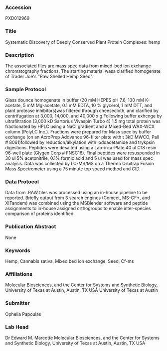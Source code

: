 ### Accession
PXD012969

### Title
Systematic Discovery of Deeply Conserved Plant Protein Complexes: hemp

### Description
The associated files are mass spec data from mixed-bed ion exchange chromatography fractions.  The starting material wasa clarified homogenate of Trader Joe's "Raw Shelled Hemp Seed".

### Sample Protocol
Glass dounce homogenate in buffer (20 mM HEPES pH 7.6, 130 mM K-acetate, 5 mM Mg-acetate, 0.1 mM EDTA, 10 % glycerol, 1 mM DTT, and plant protease inhibitors)was filtered through cheesecloth, and clarified by centrifugation at 3,000, 14,000, and 40,000 x g.Following buffer exhcnge by ultrafiltration (3,000 kD Sartorius Vivaspin Turbo 4) 1.5 mg total protein was fractionated by HPLC using a NaCl gradient and a Mixed-Bed WAX-WCX column (PolyLC Inc.).  Fractions were prepared for Mass spec by buffer exchange (on an AcroPrep Addvance 96-filter plate with t 3kD MWCO, Pall # 8061)followed by reduction/alkylation with iodoacetamide and trykpsin digestions.  Peptides were desalted using a Lab-in-a-Plate 40 ul C18 resin 96-well plate (Glygen Corp # FNSC18).  Final peptides were resuspended in 30 ul 5% acetonitrile, 0.1% formic acid and 5 ul was used for mass spec analysis.  Data was collected by LC-MS/MS on a Thermo Orbitrap Fusion Mass Spectrometer using a 75 minute top speed method and CID.

### Data Protocol
Data from .RAW files was processed using an in-house pipeline to be reported.  Briefly output from 3 search engines (Comeet, MS-GF+, and X!Tandem) was combined using the MSBlender software and peptide assignments to in-house assigned orthogroups to enable inter-species comparison of proteins identified.

### Publication Abstract
None

### Keywords
Hemp, Cannabis sativa, Mixed bed ion exchange, Seed, Cf-ms

### Affiliations
Molecular Biosciences, and the Center for Systems and Synthetic Biology, University of Texas at Austin, Austin, TX USA
University of Texas at Austin

### Submitter
Ophelia Papoulas

### Lab Head
Dr Edward M. Marcotte
Molecular Biosciences, and the Center for Systems and Synthetic Biology, University of Texas at Austin, Austin, TX USA


